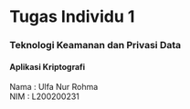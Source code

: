 # Tugas Individu 1
<h3>Teknologi Keamanan dan Privasi Data</h3>
<h4>Aplikasi Kriptografi</h4>
Nama  : Ulfa Nur Rohma </br>
NIM   : L200200231
